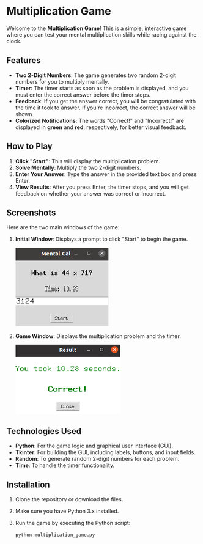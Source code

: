 # Multiplication Game

Welcome to the **Multiplication Game**! This is a simple, interactive game where you can test your mental multiplication skills while racing against the clock.

## Features

- **Two 2-Digit Numbers**: The game generates two random 2-digit numbers for you to multiply mentally.
- **Timer**: The timer starts as soon as the problem is displayed, and you must enter the correct answer before the timer stops.
- **Feedback**: If you get the answer correct, you will be congratulated with the time it took to answer. If you're incorrect, the correct answer will be shown.
- **Colorized Notifications**: The words "Correct!" and "Incorrect!" are displayed in **green** and **red**, respectively, for better visual feedback.

## How to Play

1. **Click "Start"**: This will display the multiplication problem.
2. **Solve Mentally**: Multiply the two 2-digit numbers.
3. **Enter Your Answer**: Type the answer in the provided text box and press Enter.
4. **View Results**: After you press Enter, the timer stops, and you will get feedback on whether your answer was correct or incorrect.

## Screenshots

Here are the two main windows of the game:

1. **Initial Window**: Displays a prompt to click "Start" to begin the game.

   ![Initial Window](assets/initial_window.png)

2. **Game Window**: Displays the multiplication problem and the timer.

   ![Game Window](assets/game_window.png)

## Technologies Used

- **Python**: For the game logic and graphical user interface (GUI).
- **Tkinter**: For building the GUI, including labels, buttons, and input fields.
- **Random**: To generate random 2-digit numbers for each problem.
- **Time**: To handle the timer functionality.

## Installation

1. Clone the repository or download the files.
2. Make sure you have Python 3.x installed.
3. Run the game by executing the Python script:

   ```bash
   python multiplication_game.py

